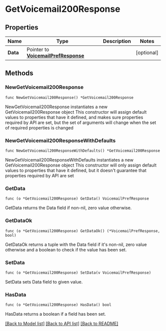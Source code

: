 # GetVoicemail200Response

## Properties

Name | Type | Description | Notes
------------ | ------------- | ------------- | -------------
**Data** | Pointer to [**VoicemailPrefResponse**](VoicemailPrefResponse.md) |  | [optional] 

## Methods

### NewGetVoicemail200Response

`func NewGetVoicemail200Response() *GetVoicemail200Response`

NewGetVoicemail200Response instantiates a new GetVoicemail200Response object
This constructor will assign default values to properties that have it defined,
and makes sure properties required by API are set, but the set of arguments
will change when the set of required properties is changed

### NewGetVoicemail200ResponseWithDefaults

`func NewGetVoicemail200ResponseWithDefaults() *GetVoicemail200Response`

NewGetVoicemail200ResponseWithDefaults instantiates a new GetVoicemail200Response object
This constructor will only assign default values to properties that have it defined,
but it doesn't guarantee that properties required by API are set

### GetData

`func (o *GetVoicemail200Response) GetData() VoicemailPrefResponse`

GetData returns the Data field if non-nil, zero value otherwise.

### GetDataOk

`func (o *GetVoicemail200Response) GetDataOk() (*VoicemailPrefResponse, bool)`

GetDataOk returns a tuple with the Data field if it's non-nil, zero value otherwise
and a boolean to check if the value has been set.

### SetData

`func (o *GetVoicemail200Response) SetData(v VoicemailPrefResponse)`

SetData sets Data field to given value.

### HasData

`func (o *GetVoicemail200Response) HasData() bool`

HasData returns a boolean if a field has been set.


[[Back to Model list]](../README.md#documentation-for-models) [[Back to API list]](../README.md#documentation-for-api-endpoints) [[Back to README]](../README.md)


